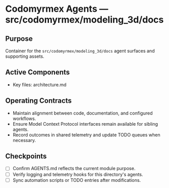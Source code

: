 # Codomyrmex Agents — src/codomyrmex/modeling_3d/docs

## Purpose
Container for the `src/codomyrmex/modeling_3d/docs` agent surfaces and supporting assets.

## Active Components
- Key files: architecture.md

## Operating Contracts
- Maintain alignment between code, documentation, and configured workflows.
- Ensure Model Context Protocol interfaces remain available for sibling agents.
- Record outcomes in shared telemetry and update TODO queues when necessary.

## Checkpoints
- [ ] Confirm AGENTS.md reflects the current module purpose.
- [ ] Verify logging and telemetry hooks for this directory's agents.
- [ ] Sync automation scripts or TODO entries after modifications.
